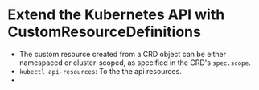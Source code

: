 # Extend the Kubernetes API with CustomResourceDefinitions

- The custom resource created from a CRD object can be either namespaced or cluster-scoped, as specified in the CRD's
  ```spec.scope```.
- ```kubectl api-resources```: To the the api resources.
- 